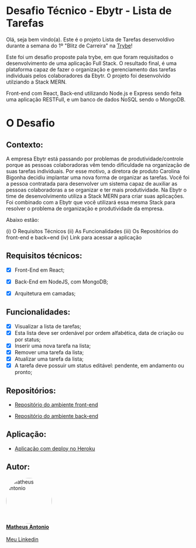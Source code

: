 # Desafio Técnico - Ebytr - Lista de Tarefas

Olá, seja bem vindo(a). Este é o projeto Lista de Tarefas desenvoldivo durante a semana do 1º "Blitz de Carreira" na [Trybe](www.betrybe.com)!

Este foi um desafio proposte pala trybe, em que foram requisitados o desenvolvimento de uma aplicação Full Stack. O resultado final, é uma plataforma capaz de fazer o organização e gerenciamento das tarefas individuais pelos colaboradores da Ebytr. O projeto foi desenvolvido utilziando a Stack MERN.

Front-end com React, Back-end utilizando Node.js e Express sendo feita uma aplicação RESTFull, e um banco de dados NoSQL sendo o MongoDB.


# O Desafio


## Contexto:


A empresa Ebytr está passando por problemas de produtividade/controle porque as pessoas colaboradoras vêm tendo dificuldade na organização de suas tarefas individuais.
Por esse motivo, a diretora de produto Carolina Bigonha decidiu implantar uma nova forma de organizar as tarefas.
Você foi a pessoa contratada para desenvolver um sistema capaz de auxiliar as pessoas colaboradoras a se organizar e ter mais produtividade.
Na Ebytr o time de desenvolvimento utiliza a Stack MERN para criar suas aplicações. Foi combinado com a Ebytr que você utilizará essa mesma Stack para resolver o problema de organização e produtividade da empresa.


Abaixo estão:

(i) O Requisitos Técnicos
(ii) As Funcionalidades
(iii) Os Repositórios do front-end e back=end
(iv) Link para acessar a aplicação

## Requisitos técnicos:

- [x] Front-End em React;
- [x] Back-End em NodeJS, com MongoDB;
- [x] Arquitetura em camadas;


## Funcionalidades:

- [x] Visualizar a lista de tarefas;
- [x] Esta lista deve ser ordenável por ordem alfabética, data de criação ou por status;
- [x] Inserir uma nova tarefa na lista;
- [x] Remover uma tarefa da lista;
- [x] Atualizar uma tarefa da lista;
- [x] A tarefa deve possuir um status editável: pendente, em andamento ou pronto;

## Repositórios:

- [Repositório do ambiente front-end](https://github.com/Zeonnatios/ebytr-challenge-frontend)

- [Repositório do ambiente back-end](https://github.com/Zeonnatios/ebytr-challenge-backend)

## Aplicação:

- [Aplicação com deploy no Heroku](https://zeonnatios-tasks-frontend.herokuapp.com/)

## Autor:

<div align="left">
  <a href="https://github.com/Zeonnatios">
    <div align="left">
      <img src="https://avatars.githubusercontent.com/u/38297929?v=4" width="125px;" style="border-radius:50%" alt="Matheus Antonio"/>
      <br />
      <b>Matheus Antonio</b>
    </div>
  </a>
  <br />
  <a href="https://www.linkedin.com/in/matheusantoniosilva" title="Linkedin Matheus Antonio">Meu Linkedin</a>
</div>